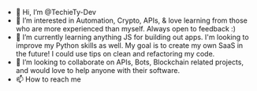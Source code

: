 - 👋 Hi, I’m @TechieTy-Dev
- 👀 I’m interested in Automation, Crypto, APIs, & love learning from those who are more experienced than myself. Always open to feedback :)
- 🌱 I’m currently learning anything JS for building out apps. I'm looking to improve my Python skills as well. My goal is to create my own SaaS in the future! I could use tips on clean and refactoring my code. 
- 💞️ I’m looking to collaborate on APIs, Bots, Blockchain related projects, and would love to help anyone with their software. 
- 📫 How to reach me 

<!---
TechieTy-Dev/TechieTy-Dev is a ✨ special ✨ repository because its `README.md` (this file) appears on your GitHub profile.
You can click the Preview link to take a look at your changes.
--->
